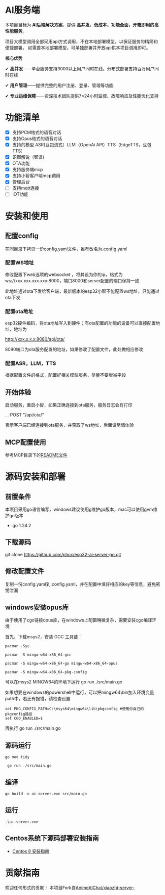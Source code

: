 # AI服务端

本项目目标为 **AI后端解决方案**，提供 **高并发，低成本，功能全面，开箱即用的高性能服务**。

项目大模型调用全部采用api方式调用，不在本地部署模型，以保证服务的精简和便捷部署。
如需要本地部署模型，可单独部署并开放api供本项目调用即可。

**核心优势**

✔ **高并发**——单台服务支持3000以上用户同时在线，分布式部署支持百万用户同时在线

✔ **用户管理**——提供完整的用户注册、登录、管理等功能

✔ **专业运维保障**——资深技术团队提供7×24小时监控、故障响应及性能优化支持

# 功能清单

* [x] 支持PCM格式的语音对话
* [x] 支持Opus格式的语音对话
* [x] 支持的模型 ASR(豆包流式）LLM（OpenAi API）TTS（EdgeTTS，豆包TTS）
* [x] 识图解说（智谱)
* [x] OTA功能
* [x] 支持服务端mcp
* [x] 支持小智客户端mcp调用
* [x] 管理后台
* [ ] 支持mqtt连接
* [ ] IOT功能

# 安装和使用

## 配置config

在同目录下拷贝一份config.yaml文件，推荐改名为.config.yaml

### 配置WS地址

修改配置下web选项的websocket ，将其设为你的ip，格式为ws://xxx.xxx.xxx.xxx:8000，端口8000和server配置的端口保持一致

此地址通过ota下发给客户端，最新版本的esp32小智不能配置ws地址，只能通过ota下发

### 配置ota地址

esp32硬件编码，将ota地址写入到硬件；有ota配置的功能的设备可以直接配置地址，地址为

http://xxx.x.x.x:8080/api/ota/

8080端口为ota服务配置的地址，如果修改了配置文件，此处做相应修改

### 配置ASR，LLM，TTS

根据配置文件的格式，配置好相关模型服务，尽量不要增减字段

## 开始体验

启动服务，重启小智，如果正确连接到ota服务，服务日志会有打印

... POST     "/api/ota/"

表示客户端已经连接到ota服务，并获取了ws地址，后面请尽情体验

## MCP配置使用

参考MCP目录下的[README文件](https://github.com/phox/esp32-ai-server-go/blob/main/src/core/mcp/README.md)

# 源码安装和部署

## 前置条件

本项目采用go语言编写，windows建议使用g维护go版本，mac可以使用gvm维护go版本

* go 1.24.2

## 下载源码

git clone https://github.com/phox/esp32-ai-server-go.git

## 修改配置文件

复制一份config.yaml到.config.yaml，并在配置中填好相应的key等信息，避免密钥泄漏

## windows安装opus库

由于使用了cgo链接opus库，在windows上配置稍微复杂，需要安装cgo编译环境

首先，下载msys2，安装 GCC 工具链：
```
pacman -Syu

pacman -S mingw-w64-x86_64-gcc

pacman -S mingw-w64-x86_64-go mingw-w64-x86_64-opus

pacman -S mingw-w64-x86_64-pkg-config
```
可以在msys2 MINGW64的环境下运行 go run ./src/main.go

如果想要在windows的powershell中运行，可以把mingw64\bin加入环境变量path中，若还有报错，请检查设置
```
set PKG_CONFIG_PATH=C:\msys64\mingw64\lib\pkgconfig #使用你自己的pkgconfig路径
set CGO_ENABLED=1
```
再执行
go run ./src/main.go

## 源码运行

```
go mod tidy

 go run ./src/main.go
```

## 编译

```
go build -o ai-server.exe src/main.go
```

## 运行

```
.\ai-server.exe
```

## Centos系统下源码部署安装指南

- [Centos 8 安装指南](Centos_Guide.md)

# 贡献指南
欢迎任何形式的贡献！
本项目Fork自[AnimeAIChat/xiaozhi-server-](https://github.com/AnimeAIChat/xiaozhi-server-go)

